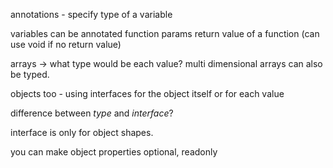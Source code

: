 
annotations - specify type of a variable

variables can be annotated
function params
return value of a function (can use void if no return value)

arrays -> what type would be each value?
multi dimensional arrays can also be typed.

objects too - using interfaces for the object itself or for each value


difference between *type* and *interface*?

interface is only for object shapes. 

you can make object properties optional, readonly